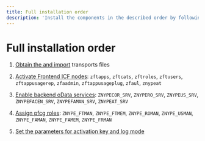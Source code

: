 ```yaml
---
title: Full installation order
description: 'Install the components in the described order by following linked component-specific guides.'
---
```

# Full installation order

1. [Obtain the and import](inst/step-1.md) transports files

2. [Activate Frontend ICF nodes](inst/step-2.md): `zftapps`, `zftcats`, `zftroles`,  `zftusers`, `zftappusagerep`, `zfaadmin`, `zftappusageplug`, `zfaul`, `znypeat`

3. [Enable backend oData services](inst/step-3.md): `ZNYPECOR_SRV`, `ZNYPERO_SRV`, `ZNYPEUS_SRV`, `ZNYPEFACEN_SRV`, `ZNYPEFAMAN_SRV`, `ZNYPEAT_SRV`

4. [Assign pfcg roles](inst/step-4.md): `ZNYPE_FTMAN`, `ZNYPE_FTMEM`, `ZNYPE_ROMAN`, `ZNYPE_USMAN`, `ZNYPE_FAMAN`, `ZNYPE_FAMEM`, `ZNYPE_FRMAN`

5. [Set the parameters for activation key and log mode](https://help.fioriappsusage.org/2020/inst/step-5/)



